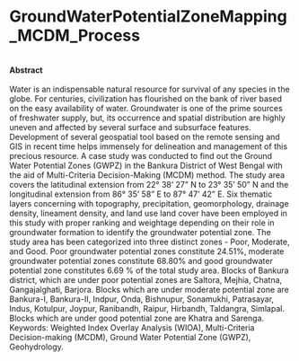 # GroundWaterPotentialZoneMapping_MCDM_Process
<br>
<b>Abstract</b>
<br>
<br>
Water is an indispensable natural resource for survival of any species in the globe. For centuries, civilization has flourished on the bank of river based on the easy availability of water. Groundwater is one of the prime sources of freshwater supply, but, its occurrence and spatial distribution are highly uneven and affected by several surface and subsurface features. Development of several geospatial tool based on the remote sensing and GIS in recent time helps immensely for delineation and management of this precious resource. A case study was conducted to find out the Ground Water Potential Zones (GWPZ) in the Bankura District of West Bengal with the aid of Multi-Criteria Decision-Making (MCDM) method. The study area covers the latitudinal extension from 22° 38’ 27” N to 23° 35’ 50” N and the
longitudinal extension from 86° 35’ 58” E to 87° 47’ 42” E. Six thematic layers concerning with topography, precipitation, geomorphology, drainage density, lineament density, and land use land cover have been employed in this study with proper ranking and weightage depending on their role in groundwater formation to identify the groundwater potential zone. The study area has been categorized into three distinct zones - Poor, Moderate, and Good. Poor groundwater potential zones constitute 24.51%, moderate groundwater potential zones constitute 68.80% and good groundwater potential zone constitutes 6.69 % of the total study area. Blocks of Bankura district, which are under poor potential zones are Saltora, Mejhia, Chatna, Gangajalghati, Barjora. Blocks which are under moderate potential zone are Bankura-I, Bankura-II, Indpur, Onda, Bishnupur, Sonamukhi, Patrasayar, Indus, Kotulpur, Joypur, Ranibandh, Raipur, Hirbandh, Taldangra, Simlapal. Blocks which are under good potential zone are Khatra and Sarenga.
Keywords: Weighted Index Overlay Analysis (WIOA), Multi-Criteria Decision-making (MCDM), Ground Water Potential Zone (GWPZ), Geohydrology.
